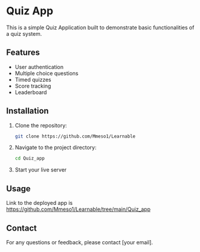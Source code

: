 # Quiz App

This is a simple Quiz Application built to demonstrate basic functionalities of a quiz system.

## Features

- User authentication
- Multiple choice questions
- Timed quizzes
- Score tracking
- Leaderboard

## Installation

1. Clone the repository:
   ```bash
   git clone https://github.com/Mmeso1/Learnable
   ```
2. Navigate to the project directory:
   ```bash
   cd Quiz_app
   ```
3. Start your live server

## Usage

Link to the deployed app is https://github.com/Mmeso1/Learnable/tree/main/Quiz_app

## Contact

For any questions or feedback, please contact [your email].
